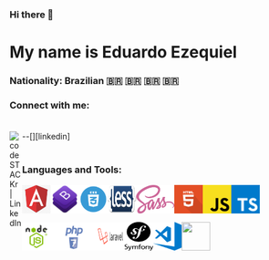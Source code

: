 ### Hi there 👋

# My name is Eduardo Ezequiel

### Nationality: Brazilian 🇧🇷 🇧🇷 🇧🇷 🇧🇷

### Connect with me: <br><br>

--[<img align="left" alt="codeSTACKr | LinkedIn" width="22px" src="https://cdn.jsdelivr.net/npm/simple-icons@v3/icons/linkedin.svg" />][linkedin] <br><br>

### Languages and Tools:

<img align="left" width="50px" height="50px" src="img/angular.png" />
<img align="left" width="50px" height="50px" src="img/bootstrap.png" />
<img align="left" width="50px" height="50px" src="img/css.png" />
<img align="left" width="50px" height="50px" src="img/less.png" />
<img align="left" height="50px" src="img/sass.png" />
<img align="left" width="50px" height="50px" src="img/html.png" />
<img align="left" width="50px" height="50px" src="img/js.png" />
<img align="left" width="50px" height="50px" src="img/ts.png" />

<br><br><br>

<img align="left" width="50px" height="50px" src="img/node.png" /> 
<img align="left" width="80px" height="50px" src="img/php.png" />
<img align="left" width="50px" height="50px" src="img/laravel.png" />
<img align="left" width="50px" height="50px" src="img/symfony.png" />
<img align="left" width="50px" height="50px" src="img/vscode.png" />
<img align="left" width="50px" height="50px" src="img/vagas.png" />
